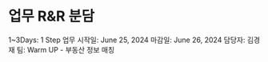 # 업무 R&R 분담

1~3Days: 1 Step
업무 시작일: June 25, 2024
마감일: June 26, 2024
담당자: 김경재
팀: Warm UP - 부동산 정보 매칭